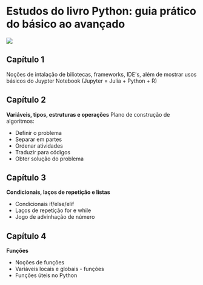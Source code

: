 # Estudos do livro Python: guia prático do básico ao avançado

![](https://i.imgur.com/Dg9a1ht.jpeg)

## Capítulo 1

Noções de intalação de biliotecas, frameworks, IDE's, além de mostrar usos básicos do Juypter Notebook (Jupyter = Julia + Python + R)

## Capítulo 2

**Variáveis, tipos, estruturas e operações**
Plano de construção de algoritmos:
 - Definir o problema
 - Separar em partes
 - Ordenar atividades
 - Traduzir para códigos
 - Obter solução do problema
 
## Capítulo 3

**Condicionais, laços de repetição e listas**
 - Condicionais if/else/elif
 - Laços de repetição for e while
 - Jogo de advinhação de número
 
## Capítulo 4

**Funções**
 - Noções de funções
 - Variáveis locais e globais - funções
 - Funções úteis no Python

